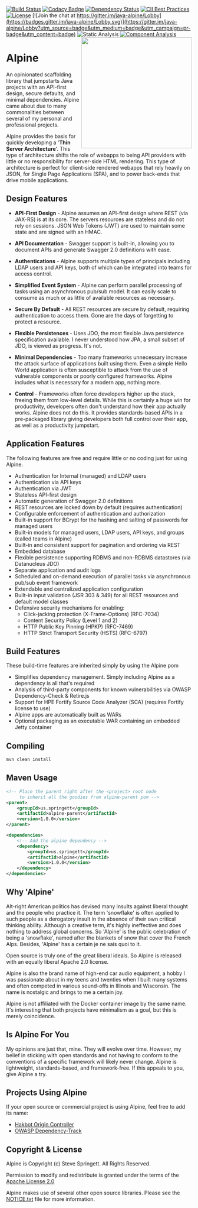 [![Build Status](https://travis-ci.org/stevespringett/Alpine.svg?branch=master)](https://travis-ci.org/stevespringett/Alpine)
[![Codacy Badge](https://api.codacy.com/project/badge/Grade/cefa2866cbc24deeb7fbc83b8f71ad60)](https://www.codacy.com/app/stevespringett/Alpine?utm_source=github.com&amp;utm_medium=referral&amp;utm_content=stevespringett/Alpine&amp;utm_campaign=Badge_Grade)
[![Dependency Status](https://www.versioneye.com/user/projects/58a2a49a0f3d4f003ce97f07/badge.svg?style=flat)](https://www.versioneye.com/user/projects/58a2a49a0f3d4f003ce97f07)
[![CII Best Practices](https://bestpractices.coreinfrastructure.org/projects/690/badge)](https://bestpractices.coreinfrastructure.org/projects/690)
[![License][license-image]][license-url]
[![Join the chat at https://gitter.im/java-alpine/Lobby](https://badges.gitter.im/java-alpine/Lobby.svg)](https://gitter.im/java-alpine/Lobby?utm_source=badge&utm_medium=badge&utm_campaign=pr-badge&utm_content=badge)
![Static Analysis][fortify-image]
[![Component Analysis][odc-image]][odc-url]
<img src="http://stevespringett.github.io/alpine/images/Alpine.svg" width="300" align="right">

Alpine
=========

An opinionated scaffolding library that jumpstarts Java projects with an 
API-first design, secure defaults, and minimal dependencies. Alpine came 
about due to many commonalities between several of my personal and 
professional projects.

Alpine provides the basis for quickly developing a '**Thin Server Architecture**'.
This type of architecture shifts the role of webapps to being API providers
with little or no responsibility for server-side HTML rendering. This type
of architecture is perfect for client-side rendered webapps that rely heavily
on JSON, for Single Page Applications (SPA), and to power back-ends that drive
mobile applications.

Design Features
-

* **API-First Design** - 
Alpine assumes an API-first design where REST (via JAX-RS) is
at its core. The servers resources are stateless and do not rely
on sessions. JSON Web Tokens (JWT) are used to maintain some state
and are signed with an HMAC.

* **API Documentation** - 
Swagger support is built-in, allowing you to document APIs and generate
Swagger 2.0 definitions with ease.

* **Authentications** - 
Alpine supports multiple types of principals including LDAP users and 
API keys, both of which can be integrated into teams for access control.

* **Simplified Event System** - 
Alpine can perform parallel processing of tasks using an asynchronous
pub/sub model. It can easily scale to consume as much or as little of 
available resources as necessary.

* **Secure By Default** - 
All REST resources are secure by default, requiring authentication to 
access them. Gone are the days of forgetting to protect a resource. 

* **Flexible Persistences** - 
Uses JDO, the most flexible Java persistence specification available. I 
never understood how JPA, a small subset of JDO, is viewed as progress.
It's not.

* **Minimal Dependencies** - 
Too many frameworks unnecessary increase the attack surface of applications 
built using them. Even a simple Hello World application is often susceptible 
to attack from the use of vulnerable components or poorly configured 
frameworks. Alpine includes what is necessary for a modern app, nothing more.

* **Control** - 
Frameworks often force developers higher up the stack, freeing them from
low-level details. While this is certainly a huge win for productivity, 
developers often don't understand how their app actually works. Alpine 
does not do this. It provides standards-based APIs in a pre-packaged 
library giving developers both full control over their app, as well as a
productivity jumpstart.

Application Features
-

The following features are free and require little or no coding just for using Alpine.
* Authentication for Internal (managed) and LDAP users
* Authentication via API keys
* Authentication via JWT
* Stateless API-first design
* Automatic generation of Swagger 2.0 definitions
* REST resources are locked down by default (requires authentication)
* Configurable enforcement of authentication and authorization
* Built-in support for BCrypt for the hashing and salting of passwords for managed users
* Built-in models for managed users, LDAP users, API keys, and groups (called teams in Alpine)
* Built-in and consistent support for pagination and ordering via REST
* Embedded database
* Flexible persistence supporting RDBMS and non-RDBMS datastores (via Datanucleus JDO)
* Separate application and audit logs
* Scheduled and on-demand execution of parallel tasks via asynchronous pub/sub event framework
* Extendable and centralized application configuration
* Built-in input validation (JSR 303 & 349) for all REST resources and default model classes
* Defensive security mechanisms for enabling:
  * Click-jacking protection (X-Frame-Options) (RFC-7034)
  * Content Security Policy (Level 1 and 2)
  * HTTP Public Key Pinning (HPKP) (RFC-7469)
  * HTTP Strict Transport Security (HSTS) (RFC-6797)

Build Features
-

These build-time features are inherited simply by using the Alpine pom
* Simplifies dependency management. Simply including Alpine as a dependency is all that's required
* Analysis of third-party components for known vulnerabilities via OWASP Dependency-Check & Retire.js
* Support for HPE Fortify Source Code Analyzer (SCA) (requires Fortify license to use)
* Alpine apps are automatically built as WARs
* Optional packaging as an executable WAR containing an embedded Jetty container

Compiling
-------------------

```bash
mvn clean install
````

Maven Usage
-------------------

```xml
<!-- Place the parent right after the <project> root node
     to inherit all the goodies from alpine-parent pom -->
<parent>
    <groupId>us.springett</groupId>
    <artifactId>alpine-parent</artifactId>
    <version>1.0.0</version>
</parent>

<dependencies>
    <!-- Add the alpine dependency -->
    <dependency>
        <groupId>us.springett</groupId>
        <artifactId>alpine</artifactId>
        <version>1.0.0</version>
    </dependency>
</dependencies>
```

Why 'Alpine'
-
Alt-right American politics has devised many insults against liberal thought
and the people who practice it. The term 'snowflake' is often applied to 
such people as a derogatory insult in the absence of their own critical 
thinking ability. Although a creative term, it's highly ineffective and
does nothing to address global concerns. So 'Alpine' is the public celebration
of being a 'snowflake', named after the blankets of snow that cover the French
Alps. Besides, 'Alpine' has a certain je ne sais quoi to it.

Open source is truly one of the great liberal ideals. So Alpine is released
with an equally liberal Apache 2.0 license.

Alpine is also the brand name of high-end car audio equipment, a hobby I was
passionate about in my teens and twenties when I built many systems and often
competed in various sound-offs in Illinois and Wisconsin. The name is nostalgic
and brings to me a certain joy.

Alpine is not affiliated with the Docker container image by the same name. It's
interesting that both projects have minimalism as a goal, but this is merely
coincidence.

Is Alpine For You
-
My opinions are just that, mine. They will evolve over time. However, my belief
in sticking with open standards and not having to conform to the conventions of
a specific framework will likely never change. Alpine is lightweight, 
standards-based, and framework-free. If this appeals to you, give Alpine a try. 

Projects Using Alpine
-
If your open source or commercial project is using Alpine, feel free to add its
name:

* [Hakbot Origin Controller](https://github.com/hakbot/hakbot-origin-controller)
* [OWASP Dependency-Track](https://dependencytrack.org)

Copyright & License
-

Alpine is Copyright (c) Steve Springett. All Rights Reserved.

Permission to modify and redistribute is granted under the terms of the 
[Apache License 2.0](https://github.com/stevespringett/alpine/blob/master/LICENSE.txt)

Alpine makes use of several other open source libraries. Please see
the [NOTICE.txt](https://github.com/stevespringett/alpine/blob/master/NOTICE.txt) file for more information.

  [alpine-image]: http://6000rpms.com/images/Alpine.svg
  [GitHub Wiki]: https://github.com/stevespringett/alpine/wiki
  [license-image]: https://img.shields.io/badge/license-apache%20v2-brightgreen.svg
  [license-url]: https://github.com/stevespringett/alpine/blob/master/LICENSE.txt
  [fortify-image]: https://img.shields.io/badge/static%20analysis-fortify%20sca-blue.svg
  [odc-image]: https://img.shields.io/badge/component%20analysis-owasp%20dependency--check-blue.svg
  [odc-url]: https://www.owasp.org/index.php/OWASP_Dependency_Check
